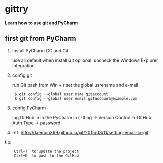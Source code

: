 # gittry
**Learn how to use git and PyCharm**

## first git from PyCharm

1. install PyCharm CC and Git

      use all default when install Git
      optional: uncheck the Windows Explorer integration

2. config git

    run Git bash from Win + r
    set the global usrename and e-mail

        $ git config --global user.name gitaccount
        $ git config --global user.email gitaccount@example.com

3. config PyCharm

    log GitHub in in the PyCharm
    in setting -> Version Control -> GitHub
    Auth Type -> password

4. ref:
    http://daemon369.github.io/git/2015/03/11/setting-email-in-git

tip:

        Ctrl+T  to update the project
        Ctrl+K  to push to the GitHub

